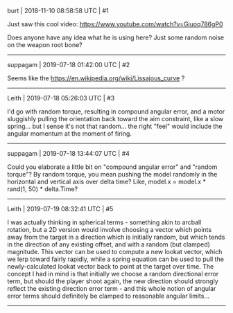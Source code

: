 burt | 2018-11-10 08:58:58 UTC | #1

Just saw this cool video: https://www.youtube.com/watch?v=Giuoq786gP0

Does anyone have any idea what he is using here? Just some random noise on the weapon root bone?

-------------------------

suppagam | 2019-07-18 01:42:00 UTC | #2

Seems like the https://en.wikipedia.org/wiki/Lissajous_curve ?

-------------------------

Leith | 2019-07-18 05:26:03 UTC | #3

I'd go with random torque, resulting in compound angular error, and a motor sluggishly pulling the orientation back toward the aim constraint, like a slow spring... but I sense it's not that random... the right "feel" would include the angular momentum at the moment of firing.

-------------------------

suppagam | 2019-07-18 13:44:07 UTC | #4

Could you elaborate a little bit on "compound angular error" and "random torque"? By random torque, you mean pushing the model randomly in the horizontal and vertical axis over delta time? Like, model.x = model.x * rand(1, 50) * delta.Time?

-------------------------

Leith | 2019-07-19 08:32:41 UTC | #5

I was actually thinking in spherical terms - something akin to arcball rotation, but a 2D version would involve choosing a vector which points away from the target in a direction which is initially random, but which tends in the direction of any existing offset, and with a random (but clamped) magnitude. This vector can be used to compute a new lookat vector, which we lerp toward fairly rapidly, while a spring equation can be used to pull the newly-calculated lookat vector back to point at the target over time.
The concept I had in mind is that initially we choose a random directional error term, but should the player shoot again, the new direction should strongly reflect the existing direction error term - and this whole notion of angular error terms should definitely be clamped to reasonable angular limits...

-------------------------

